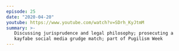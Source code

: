 ```yaml
---
episode: 25
date: "2020-04-20"
youtube: https://www.youtube.com/watch?v=SDrh_KyJtmM
summary: >-
   Discussing jurisprudence and legal philosophy; prosecuting a
   kayfabe social media grudge match; part of Pugilism Week
---
```

